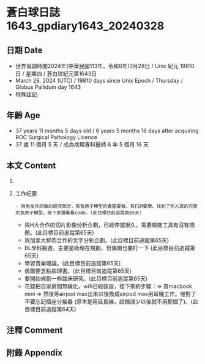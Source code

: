 [_metadata_:encoding]: - "utf-8"
[_metadata_:language]: - "zh-Hant-TW"
[_metadata_:fileformat]: - "markdown"
[_metadata_:MIME_type]: - "text/plain"
[_metadata_:markdown_version]: - "commonmark version 0.30"
[_metadata_:markdown_spec]: - "https://spec.commonmark.org/0.30/"

# 蒼白球日誌1643_gpdiary1643_20240328 #

## 日期 Date ##

* 世界協調時間2024年(中華民國113年，令和6年)3月28日 / Unix 紀元 19810 日 / 星期四 / 蒼白球紀元第1643日
* March 28, 2024 (UTC) / 19810 days since Unix Epoch / Thursday / Globus Pallidum day 1643
* 特殊註記:

## 年齡 Age ##

* 37 years 11 months 5 days old / 6 years 5 months 16 days after acquiring ROC Surgical Pathology Licence
* 37 歲 11 個月 5 天 / 成為病理專科醫師 6 年 5 個月 16 天

## 本文 Content ##

1. 

    
2. 工作紀要

       - 與男友共同做的研究部分，有氫原子模型的畫圖要做，有FEM要學。找到了別人寫的完整的氫原子模型，接下來讀看看code。(此目標目前追蹤第65天)
   - 與H大合作的切片影像分析企劃，已經停擺很久，需要檢閱工具有沒有問題。(此目標目前追蹤第65天)
   - 與加拿大鮮肉合作的文字分析企劃。(此目標目前追蹤第65天)
   - BL學科搬遷，主要是助理在規劃，但偶爾也要盯一下 (此目標目前追蹤第65天)
   - 學習音樂理論。(此目標目前追蹤第65天)
   - 偶爾要念點病理書。(此目標目前追蹤第65天)
   - 要開始規劃一些臨床研究。(此目標目前追蹤第65天)
   - 花錢把自家房間無線化。wifi已經裝設，接下來的步驟：=> 買macbook mini => 然後等airpod max出來以後換成airpod max用耳機工作。喔對了不要忘記插座分接器 (原本是用延長線，設備減少以後就不用那個了)。(此目標目前追蹤第64天)


## 注釋 Comment ##


## 附錄 Appendix ##

